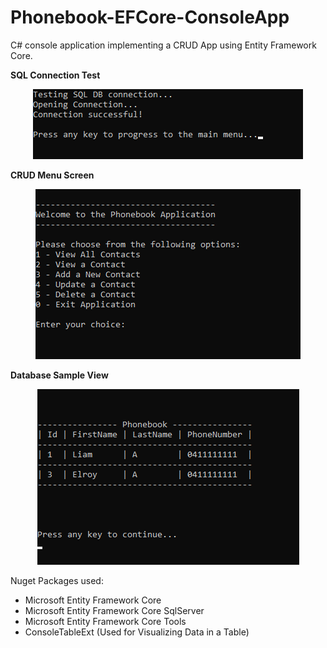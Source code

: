 # Phonebook-EFCore-ConsoleApp

C# console application implementing a CRUD App using Entity Framework Core.

**SQL Connection Test**
<p align="center">
    <img src="./images/SQLconn.png" />
</p>

**CRUD Menu Screen**
<p align="center">
    <img src="./images/CRUDmenu.png" />
</p>

**Database Sample View**
<p align="center">
    <img src="./images/DBsample.png" />
</p>

Nuget Packages used:
* Microsoft Entity Framework Core
* Microsoft Entity Framework Core SqlServer
* Microsoft Entity Framework Core Tools
* ConsoleTableExt (Used for Visualizing Data in a Table)
